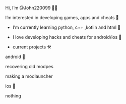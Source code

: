 Hi, I’m @John220099 👋🏻 

I’m interested in developing games, apps and cheats 🤔

- I’m currently learning python, c++ ,kotlin and html 📒

- I love developing hacks and cheats for android/ios 📲

- current projects ⚒️


 android 🤖
  
  recovering old modpes
  
  making a modlauncher

 ios 🍎

  nothing
